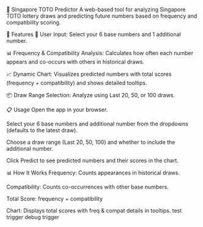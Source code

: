 🎯 Singapore TOTO Predictor
A web-based tool for analyzing Singapore TOTO lottery draws and predicting future numbers based on frequency and compatibility scoring.

🚀 Features
📝 User Input: Select your 6 base numbers and 1 additional number.

📊 Frequency & Compatibility Analysis: Calculates how often each number appears and co-occurs with others in historical draws.

📈 Dynamic Chart: Visualizes predicted numbers with total scores (frequency + compatibility) and shows detailed tooltips.

📦 Draw Range Selection: Analyze using Last 20, 50, or 100 draws.

📋 Usage
Open the app in your browser.

Select your 6 base numbers and additional number from the dropdowns (defaults to the latest draw).

Choose a draw range (Last 20, 50, 100) and whether to include the additional number.

Click Predict to see predicted numbers and their scores in the chart.

📊 How It Works
Frequency: Counts appearances in historical draws.

Compatibility: Counts co-occurrences with other base numbers.

Total Score: frequency + compatibility

Chart: Displays total scores with freq & compat details in tooltips.
t e s t   t r i g g e r  
 d e b u g   t r i g g e r  
 